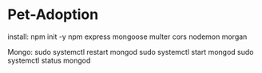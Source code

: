 # Pet-Adoption

install:
npm init -y
npm express mongoose multer cors nodemon morgan

Mongo:
sudo systemctl restart mongod
sudo systemctl start mongod
sudo systemctl status mongod
